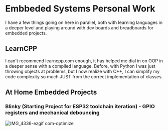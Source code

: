 # Embbeded Systems Personal Work
I have a few things going on here in parallel, both with learning languages in a deeper level and playing around with dev boards and breadboards for embedded projects.
## LearnCPP
I can't recommend learncpp.com enough, it has helped me dial in on OOP in a deeper sense with a compiled language. Before, with Python I was just throwing objects at problems, but I now realize with C++, I can simplify my code complexity so much JUST from the correct implementation of classes.

## At Home Embedded Projects
### Blinky (Starting Project for ESP32 toolchain iteration) - GPIO registers and mechanical debouncing
![IMG_4336-ezgif com-optimize](https://github.com/user-attachments/assets/3b7b59ea-4718-40aa-8364-64f2734c2744)
